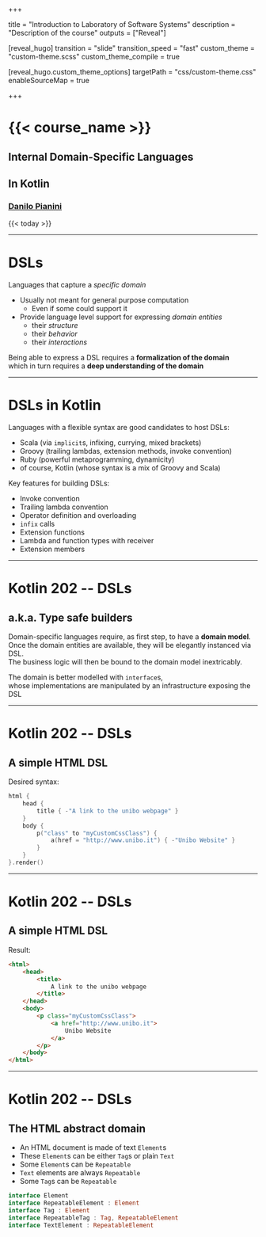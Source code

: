  
+++

title = "Introduction to Laboratory of Software Systems"
description = "Description of the course"
outputs = ["Reveal"]

[reveal_hugo]
transition = "slide"
transition_speed = "fast"
custom_theme = "custom-theme.scss"
custom_theme_compile = true

[reveal_hugo.custom_theme_options]
targetPath = "css/custom-theme.css"
enableSourceMap = true

+++

# {{< course_name >}}

## Internal Domain-Specific Languages
## In Kotlin

### [Danilo Pianini](mailto:danilo.pianini@unibo.it)

{{< today >}}

---

# DSLs

Languages that capture a *specific domain*
* Usually not meant for general purpose computation
    * Even if some could support it
* Provide language level support for expressing *domain entities*
    * their *structure*
    * their *behavior*
    * their *interactions*

Being able to express a DSL requires a **formalization of the domain**
<br/>
which in turn requires a **deep understanding of the domain**

---

# DSLs in Kotlin

Languages with a flexible syntax are good candidates to host DSLs:
* Scala (via `implicit`s, infixing, currying, mixed brackets)
* Groovy (trailing lambdas, extension methods, invoke convention)
* Ruby (powerful metaprogramming, dynamicity)
* of course, Kotlin (whose syntax is a mix of Groovy and Scala)

Key features for building DSLs:
* Invoke convention
* Trailing lambda convention
* Operator definition and overloading
* `infix` calls
* Extension functions
* Lambda and function types with receiver
* Extension members

---

# Kotlin 202 -- DSLs

## a.k.a. Type safe builders

Domain-specific languages require, as first step, to have a **domain model**.
<br/>
Once the domain entities are available,
they will be elegantly instanced via DSL.
<br/>
The business logic will then be bound to the domain model inextricably.

The domain is better modelled with `interface`s,
<br/>
whose implementations are manipulated by an infrastructure exposing the DSL

---

# Kotlin 202 -- DSLs

## A simple HTML DSL

Desired syntax:

```kotlin
html {
    head {
        title { -"A link to the unibo webpage" }
    }
    body {
        p("class" to "myCustomCssClass") {
            a(href = "http://www.unibo.it") { -"Unibo Website" }
        }
    }
}.render()
```
---

# Kotlin 202 -- DSLs

## A simple HTML DSL

Result:

```html
<html>
	<head>
		<title>
			A link to the unibo webpage
		</title>
	</head>
	<body>
		<p class="myCustomCssClass">
			<a href="http://www.unibo.it">
				Unibo Website
			</a>
		</p>
	</body>
</html>
```

---

# Kotlin 202 -- DSLs

## The HTML abstract domain

* An HTML document is made of text `Element`s
* These `Element`s can be either `Tag`s or plain `Text`
* Some `Element`s can be `Repeatable`
* `Text` elements are always `Repeatable`
* Some `Tag`s can be `Repeatable`

```kotlin
interface Element
interface RepeatableElement : Element
interface Tag : Element
interface RepeatableTag : Tag, RepeatableElement
interface TextElement : RepeatableElement
```

